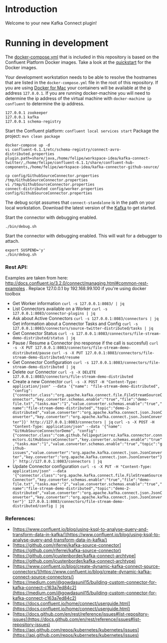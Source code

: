 # Introduction

Welcome to your new Kafka Connect plugin!

# Running in development


The [docker-compose.yml](docker-compose.yml) that is included in this repository is based on the Confluent Platform Docker
images. Take a look at the [quickstart](http://docs.confluent.io/current/cp-docker-images/docs/quickstart.html#getting-started-with-docker-client)
for the Docker images. 

Your development workstation needs to be able to resolve the hostnames that are listed in the `docker-compose.yml` 
file in the root of this repository. If you are using [Docker for Mac](https://docs.docker.com/v17.12/docker-for-mac/install/)
your containers will be available at the ip address `127.0.0.1`. If you are running docker-machine
you will need to determine the ip address of the virtual machine with `docker-machine ip confluent`
to determine the ip address.

```
127.0.0.1 zookeeper
127.0.0.1 kafka
127.0.0.1 schema-registry
```


Start the Confluent platform: `confluent local services start`
Package the project: `mvn clean package`

```
docker-compose up -d
vi confluent-6.1.1/etc/schema-registry/connect-avro-distributed.properties
plugin.path=share/java,/home/felipe/workspace-idea/kafka-connect-twitter/,/home/felipe/confluent-6.1.1/share/confluent-hub-components,/home/felipe/workspace-idea/kafka-connector-github-source/

cp config/GithubSourceConnector.properties /tmp/GithubSourceConnector.properties
vi /tmp/GithubSourceConnector.properties
connect-distributed config/worker.properties config/GithubSourceConnector.properties
```


The debug script assumes that `connect-standalone` is in the path on your local workstation. Download 
the latest version of the [Kafka](https://www.confluent.io/download/) to get started.


Start the connector with debugging enabled.
 
```
./bin/debug.sh
```

Start the connector with debugging enabled. This will wait for a debugger to attach.

```
export SUSPEND='y'
./bin/debug.sh
```

### Rest API:
Examples are taken from here: http://docs.confluent.io/3.2.0/connect/managing.html#common-rest-examples . Replace 127.0.0.1 by 192.168.99.100 if you're using docker toolbox
- Get Worker information
  `curl -s 127.0.0.1:8083/ | jq`
- List Connectors available on a Worker
  `curl -s 127.0.0.1:8083/connector-plugins | jq`
- Ask about Active Connectors
  `curl -s 127.0.0.1:8083/connectors | jq`
  Get information about a Connector Tasks and Config
  `curl -s 127.0.0.1:8083/connectors/source-twitter-distributed/tasks | jq`
- Get Connector Status
  `curl -s 127.0.0.1:8083/connectors/file-stream-demo-distributed/status | jq`
- Pause / Resume a Connector (no response if the call is succesful)
  `curl -s -X PUT 127.0.0.1:8083/connectors/file-stream-demo-distributed/pause`
  `curl -s -X PUT 127.0.0.1:8083/connectors/file-stream-demo-distributed/resume`
- Get Connector Configuration
  `curl -s 127.0.0.1:8083/connectors/file-stream-demo-distributed | jq`
- Delete our Connector
  `curl -s -X DELETE 127.0.0.1:8083/connectors/file-stream-demo-distributed`
- Create a new Connector
  `curl -s -X POST -H "Content-Type: application/json" --data '{"name": "file-stream-demo-distributed", "config":{"connector.class":"org.apache.kafka.connect.file.FileStreamSourceConnector","key.converter.schemas.enable":"true","file":"demo-file.txt","tasks.max":"1","value.converter.schemas.enable":"true","name":"file-stream-demo-distributed","topic":"demo-2-distributed","value.converter":"org.apache.kafka.connect.json.JsonConverter","key.converter":"org.apache.kafka.connect.json.JsonConverter"}}' http://127.0.0.1:8083/connectors | jq`
  `curl -s -X POST -H "Content-Type: application/json" --data '{"name": "GitHubSourceConnectorDemo", "config":{"connector.class":"com.github.felipegutierrez.kafka.connector.connectors.GitHubSourceConnector","key.converter.schemas.enable":"true","tasks.max":"1","value.converter.schemas.enable":"true","topic":"github-issues","value.converter":"org.apache.kafka.connect.json.JsonConverter","key.converter":"org.apache.kafka.connect.json.JsonConverter"}}' http://127.0.0.1:8083/connectors | jq`
- Update Connector configuration
  `curl -s -X PUT -H "Content-Type: application/json" --data '{"connector.class":"org.apache.kafka.connect.file.FileStreamSourceConnector","key.converter.schemas.enable":"true","file":"demo-file.txt","tasks.max":"2","value.converter.schemas.enable":"true","name":"file-stream-demo-distributed","topic":"demo-2-distributed","value.converter":"org.apache.kafka.connect.json.JsonConverter","key.converter":"org.apache.kafka.connect.json.JsonConverter"}' 127.0.0.1:8083/connectors/file-stream-demo-distributed/config | jq`


### References:
- [https://www.confluent.io/blog/using-ksql-to-analyse-query-and-transform-data-in-kafka/](https://www.confluent.io/blog/using-ksql-to-analyse-query-and-transform-data-in-kafka/)
- [https://github.com/riferrei/kafka-source-connector](https://github.com/riferrei/kafka-source-connector)
- [https://github.com/jcustenborder/kafka-connect-archtype](https://github.com/jcustenborder/kafka-connect-archtype)
- [https://www.confluent.io/blog/create-dynamic-kafka-connect-source-connectors/](https://www.confluent.io/blog/create-dynamic-kafka-connect-source-connectors/)
- [https://medium.com/@gowdasunil15/building-custom-connector-for-kafka-connect-c163a7ed84c2](https://medium.com/@gowdasunil15/building-custom-connector-for-kafka-connect-c163a7ed84c2)
- [https://docs.confluent.io/home/connect/userguide.html](https://docs.confluent.io/home/connect/userguide.html)
- [https://docs.github.com/en/rest/reference/issues#list-repository-issues](https://docs.github.com/en/rest/reference/issues#list-repository-issues)
- [https://api.github.com/repos/kubernetes/kubernetes/issues](https://api.github.com/repos/kubernetes/kubernetes/issues)


